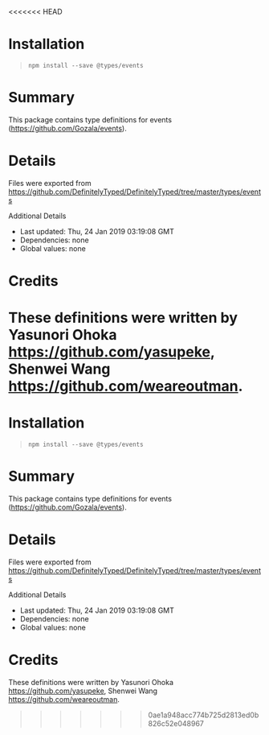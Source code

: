 <<<<<<< HEAD
# Installation
> `npm install --save @types/events`

# Summary
This package contains type definitions for events (https://github.com/Gozala/events).

# Details
Files were exported from https://github.com/DefinitelyTyped/DefinitelyTyped/tree/master/types/events

Additional Details
 * Last updated: Thu, 24 Jan 2019 03:19:08 GMT
 * Dependencies: none
 * Global values: none

# Credits
These definitions were written by Yasunori Ohoka <https://github.com/yasupeke>, Shenwei Wang <https://github.com/weareoutman>.
=======
# Installation
> `npm install --save @types/events`

# Summary
This package contains type definitions for events (https://github.com/Gozala/events).

# Details
Files were exported from https://github.com/DefinitelyTyped/DefinitelyTyped/tree/master/types/events

Additional Details
 * Last updated: Thu, 24 Jan 2019 03:19:08 GMT
 * Dependencies: none
 * Global values: none

# Credits
These definitions were written by Yasunori Ohoka <https://github.com/yasupeke>, Shenwei Wang <https://github.com/weareoutman>.
>>>>>>> 0ae1a948acc774b725d2813ed0b826c52e048967
